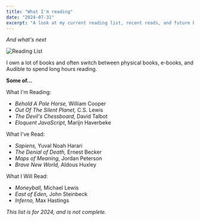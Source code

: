 ```yaml
---
title: "What I'm reading"
date: "2024-07-31"
excerpt: "A look at my current reading list, recent reads, and future book plans."
---
```



*And what's next*

![Reading List](/images/reading-list.jpg "My Reading Collection")

I own a lot of books and often switch between physical books, e-books, and Audible to spend long hours reading.

**Some of...**

What I'm Reading: 
- *Behold A Pale Horse,* William Cooper
- *Out Of The Silent Planet,* C.S. Lewis
- *The Devil's Chessboard,* David Talbot
- *Eloquent JavaScript*, Marijn Haverbeke

What I've Read:
- *Sapiens,* Yuval Noah Harari
- *The Denial of Death,* Ernest Becker
- *Maps of Meaning*, Jordan Peterson
- *Brave New World,* Aldous Huxley

What I Will Read:
- *Moneyball,* Michael Lewis
- *East of Eden,* John Steinbeck
- *Inferno,* Max Hastings

*This list is for 2024, and is not complete.*